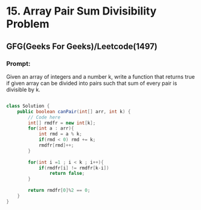 # 15. Array Pair Sum Divisibility Problem

## GFG(Geeks For Geeks)/Leetcode(1497)
### Prompt: 
Given an array of integers and a number k, write a function that returns true if given array can be divided into pairs such that sum of every pair is divisible by k.

```java

class Solution {
    public boolean canPair(int[] arr, int k) {
        // Code here
        int[] rmdfr = new int[k];
        for(int a : arr){
            int rmd = a % k;
            if(rmd < 0) rmd += k;
            rmdfr[rmd]++;
        }
        
        for(int i =1 ; i < k ; i++){
            if(rmdfr[i] != rmdfr[k-i])
                return false;
        }
        
        return rmdfr[0]%2 == 0;
    }
}

```
